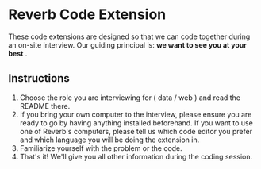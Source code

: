 # Reverb Code Extension

These code extensions are designed so that we can code together during an on-site interview. Our guiding principal is: **we want to see you at your best** .

## Instructions

1. Choose the role you are interviewing for ( data / web ) and read the README there.
2. If you bring your own computer to the interview, please ensure you are ready to go by having anything installed beforehand. If you want to use one of Reverb's computers, please tell us which code editor you prefer and which language you will be doing the extension in.
3. Familiarize yourself with the problem or the code.
4. That's it! We'll give you all other information during the coding session.
